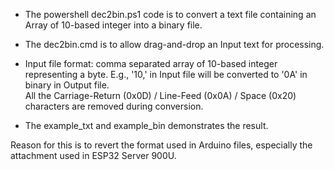 - The powershell dec2bin.ps1 code is to convert a text file containing an Array of 10-based integer into a binary file.
- The dec2bin.cmd is to allow drag-and-drop an Input text for processing.

- Input file format: comma separated array of 10-based integer representing a byte. E.g., '10,' in Input file will be converted to '0A' in binary in Output file.  
All the Carriage-Return (0x0D) / Line-Feed (0x0A) / Space (0x20) characters are removed during conversion.  
- The example_txt and example_bin demonstrates the result. 


Reason for this is to revert the format used in Arduino files, especially the attachment used in ESP32 Server 900U.

